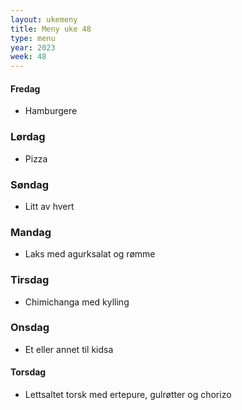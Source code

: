 ```yaml
---
layout: ukemeny
title: Meny uke 48
type: menu
year: 2023
week: 48
---
```


#### Fredag

- Hamburgere

### Lørdag

- Pizza

### Søndag

- Litt av hvert

### Mandag

- Laks med agurksalat og rømme

### Tirsdag

- Chimichanga med kylling

### Onsdag

- Et eller annet til kidsa

#### Torsdag

- Lettsaltet torsk med ertepure, gulrøtter og chorizo
